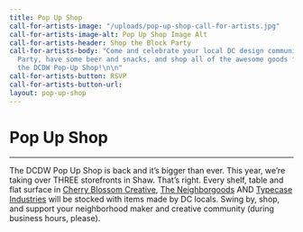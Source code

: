 ```yaml
---
title: Pop Up Shop
call-for-artists-image: "/uploads/pop-up-shop-call-for-artists.jpg"
call-for-artists-image-alt: Pop Up Shop Image Alt
call-for-artists-header: Shop the Block Party
call-for-artists-body: "Come and celebrate your local DC design community at the Block
  Party, have some beer and snacks, and shop all of the awesome goods for sale at
  the DCDW Pop-Up Shop!\n\n"
call-for-artists-button: RSVP
call-for-artists-button-url: 
layout: pop-up-shop
---
```


# Pop Up Shop
---
The DCDW Pop Up Shop is back and it’s bigger than ever. This year, we’re taking over THREE storefronts in Shaw. That’s right. Every shelf, table and flat surface in [Cherry Blossom Creative](http://www.cherryblossomworkshop.com/), [The Neighborgoods](https://theneighborgoods.com/) AND [Typecase Industries](http://www.typecaseindustries.com/) will be stocked with items made by DC locals. Swing by, shop, and support your neighborhood maker and creative community (during business hours, please).
